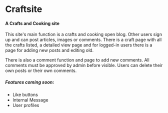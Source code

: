 # Craftsite
<h4>A Crafts and Cooking site</h4>

<p>This site's main function is a crafts and cooking open blog. Other users sign up and can post articles, images or comments.
There is a craft page with all the crafts listed, a detailed view page and for logged-in users there is a page for adding new posts and editing old.</p>
<p>There is also a comment function and page to add new comments.
All comments must be approved by admin before visible. Users can delete their own posts or their own comments.</p>
<h5>Features coming soon: </h5>
<ul>
<li>Like buttons</li>
<li>Internal Message</li>
<li>User profiles</li>
</ul>

